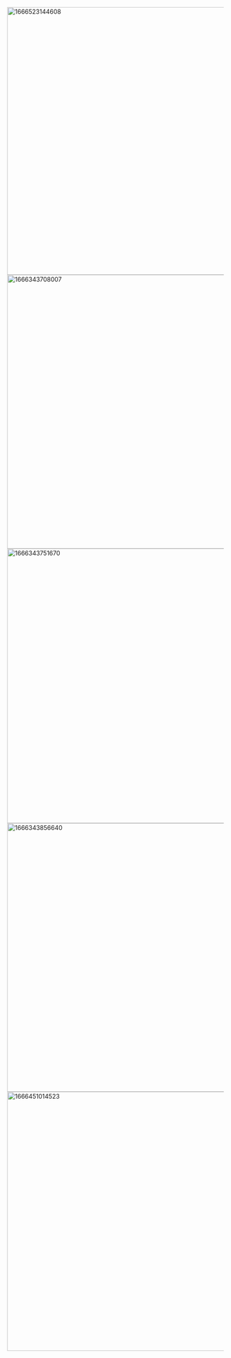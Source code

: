<img width="623" alt="1666523144608" src="https://user-images.githubusercontent.com/59349853/197389778-f83d9899-0da2-4dde-a664-aecfb563e0b2.png">

<img width="637" alt="1666343708007" src="https://user-images.githubusercontent.com/59349853/197389763-9041b30a-5819-4ea0-8f36-18376968a7d5.png">
<img width="639" alt="1666343751670" src="https://user-images.githubusercontent.com/59349853/197389795-1a07ac0f-86ec-4980-8afa-8fb999ce4ad8.png">
<img width="625" alt="1666343856640" src="https://user-images.githubusercontent.com/59349853/197389817-31f9b1af-5493-42e4-9e9a-b28afb52b2f8.png">

<img width="603" alt="1666451014523" src="https://user-images.githubusercontent.com/59349853/197389872-68a8355f-eb60-442e-885c-57eca490fa4f.png">
